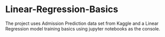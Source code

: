 # Linear-Regression-Basics
The project uses Admission Prediction data set from Kaggle and a Linear Regression model training basics using jupyter notebooks 
as the console.
